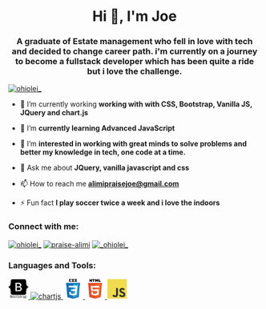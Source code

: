 <h1 align="center">Hi 👋, I'm Joe</h1>
<h3 align="center">A graduate of Estate management who fell in love with tech and decided to change career path. i'm currently on a journey to become a fullstack developer which has been quite a ride but i love the challenge.</h3>

<p align="left"> <a href="https://twitter.com/ohiolei_" target="blank"><img src="https://img.shields.io/twitter/follow/ohiolei_?logo=twitter&style=for-the-badge" alt="ohiolei_" /></a> </p>

- 🔭 I’m currently working **working with with CSS, Bootstrap, Vanilla JS, JQuery and chart.js**

- 🌱 I’m **currently learning Advanced JavaScript**

- 👯 I’m **interested in working with great minds to solve problems and better my knowledge in tech, one code at a time.**

- 💬 Ask me about **JQuery, vanilla javascript and css**

- 📫 How to reach me **alimipraisejoe@gmail.com**

- ⚡ Fun fact **I play soccer twice a week and i love the indoors**

<h3 align="left">Connect with me:</h3>
<p align="left">
<a href="https://twitter.com/ohiolei_" target="blank"><img align="center" src="https://raw.githubusercontent.com/rahuldkjain/github-profile-readme-generator/master/src/images/icons/Social/twitter.svg" alt="ohiolei_" height="30" width="40" /></a>
<a href="https://linkedin.com/in/praise-alimi" target="blank"><img align="center" src="https://raw.githubusercontent.com/rahuldkjain/github-profile-readme-generator/master/src/images/icons/Social/linked-in-alt.svg" alt="praise-alimi" height="30" width="40" /></a>
<a href="https://instagram.com/_ohiolei_" target="blank"><img align="center" src="https://raw.githubusercontent.com/rahuldkjain/github-profile-readme-generator/master/src/images/icons/Social/instagram.svg" alt="_ohiolei_" height="30" width="40" /></a>
</p>

<h3 align="left">Languages and Tools:</h3>
<p align="left"> <a href="https://getbootstrap.com" target="_blank" rel="noreferrer"> <img src="https://raw.githubusercontent.com/devicons/devicon/master/icons/bootstrap/bootstrap-plain-wordmark.svg" alt="bootstrap" width="40" height="40"/> </a> <a href="https://www.chartjs.org" target="_blank" rel="noreferrer"> <img src="https://www.chartjs.org/media/logo-title.svg" alt="chartjs" width="40" height="40"/> </a> <a href="https://www.w3schools.com/css/" target="_blank" rel="noreferrer"> <img src="https://raw.githubusercontent.com/devicons/devicon/master/icons/css3/css3-original-wordmark.svg" alt="css3" width="40" height="40"/> </a> <a href="https://www.w3.org/html/" target="_blank" rel="noreferrer"> <img src="https://raw.githubusercontent.com/devicons/devicon/master/icons/html5/html5-original-wordmark.svg" alt="html5" width="40" height="40"/> </a> <a href="https://developer.mozilla.org/en-US/docs/Web/JavaScript" target="_blank" rel="noreferrer"> <img src="https://raw.githubusercontent.com/devicons/devicon/master/icons/javascript/javascript-original.svg" alt="javascript" width="40" height="40"/> </a> </p>


<!---
Joe-Praise/Joe-Praise is a ✨ special ✨ repository because its `README.md` (this file) appears on your GitHub profile.
You can click the Preview link to take a look at your changes.
--->
